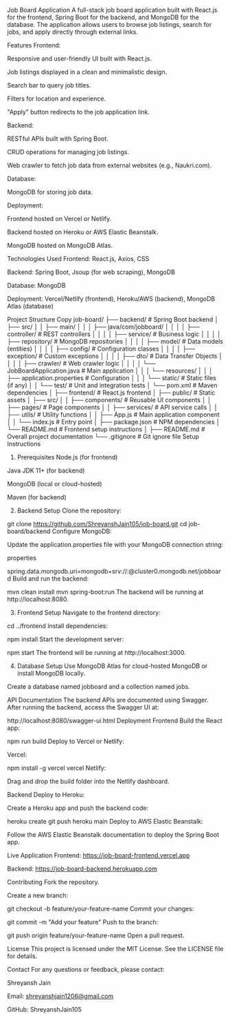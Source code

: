 Job Board Application
A full-stack job board application built with React.js for the frontend, Spring Boot for the backend, and MongoDB for the database. The application allows users to browse job listings, search for jobs, and apply directly through external links.

Features
Frontend:

Responsive and user-friendly UI built with React.js.

Job listings displayed in a clean and minimalistic design.

Search bar to query job titles.

Filters for location and experience.

"Apply" button redirects to the job application link.

Backend:

RESTful APIs built with Spring Boot.

CRUD operations for managing job listings.

Web crawler to fetch job data from external websites (e.g., Naukri.com).

Database:

MongoDB for storing job data.

Deployment:

Frontend hosted on Vercel or Netlify.

Backend hosted on Heroku or AWS Elastic Beanstalk.

MongoDB hosted on MongoDB Atlas.

Technologies Used
Frontend: React.js, Axios, CSS

Backend: Spring Boot, Jsoup (for web scraping), MongoDB

Database: MongoDB

Deployment: Vercel/Netlify (frontend), Heroku/AWS (backend), MongoDB Atlas (database)

Project Structure
Copy
job-board/
├── backend/                  # Spring Boot backend
│   ├── src/
│   │   ├── main/
│   │   │   ├── java/com/jobboard/
│   │   │   │   ├── controller/       # REST controllers
│   │   │   │   ├── service/          # Business logic
│   │   │   │   ├── repository/      # MongoDB repositories
│   │   │   │   ├── model/            # Data models (entities)
│   │   │   │   ├── config/           # Configuration classes
│   │   │   │   ├── exception/        # Custom exceptions
│   │   │   │   ├── dto/              # Data Transfer Objects
│   │   │   │   ├── crawler/          # Web crawler logic
│   │   │   │   └── JobBoardApplication.java # Main application
│   │   │   └── resources/
│   │   │       ├── application.properties # Configuration
│   │   │       └── static/           # Static files (if any)
│   │   └── test/                     # Unit and integration tests
│   └── pom.xml                       # Maven dependencies
│
├── frontend/                 # React.js frontend
│   ├── public/               # Static assets
│   ├── src/
│   │   ├── components/       # Reusable UI components
│   │   ├── pages/            # Page components
│   │   ├── services/         # API service calls
│   │   ├── utils/            # Utility functions
│   │   ├── App.js            # Main application component
│   │   └── index.js          # Entry point
│   ├── package.json          # NPM dependencies
│   └── README.md             # Frontend setup instructions
│
├── README.md                 # Overall project documentation
└── .gitignore                # Git ignore file
Setup Instructions
1. Prerequisites
   Node.js (for frontend)

Java JDK 11+ (for backend)

MongoDB (local or cloud-hosted)

Maven (for backend)

2. Backend Setup
   Clone the repository:


git clone https://github.com/ShreyanshJain105/job-board.git
cd job-board/backend
Configure MongoDB:

Update the application.properties file with your MongoDB connection string:

properties

spring.data.mongodb.uri=mongodb+srv://<username>:<password>@cluster0.mongodb.net/jobboard
Build and run the backend:


mvn clean install
mvn spring-boot:run
The backend will be running at http://localhost:8080.

3. Frontend Setup
   Navigate to the frontend directory:


cd ../frontend
Install dependencies:


npm install
Start the development server:

npm start
The frontend will be running at http://localhost:3000.

4. Database Setup
   Use MongoDB Atlas for cloud-hosted MongoDB or install MongoDB locally.

Create a database named jobboard and a collection named jobs.

API Documentation
The backend APIs are documented using Swagger. After running the backend, access the Swagger UI at:


http://localhost:8080/swagger-ui.html
Deployment
Frontend
Build the React app:


npm run build
Deploy to Vercel or Netlify:

Vercel:


npm install -g vercel
vercel
Netlify:

Drag and drop the build folder into the Netlify dashboard.

Backend
Deploy to Heroku:

Create a Heroku app and push the backend code:


heroku create
git push heroku main
Deploy to AWS Elastic Beanstalk:

Follow the AWS Elastic Beanstalk documentation to deploy the Spring Boot app.

Live Application
Frontend: https://job-board-frontend.vercel.app

Backend: https://job-board-backend.herokuapp.com

Contributing
Fork the repository.

Create a new branch:


git checkout -b feature/your-feature-name
Commit your changes:


git commit -m "Add your feature"
Push to the branch:


git push origin feature/your-feature-name
Open a pull request.

License
This project is licensed under the MIT License. See the LICENSE file for details.

Contact
For any questions or feedback, please contact:


Shreyansh Jain

Email: shreyanshjain1206@gmail.com

GitHub: ShreyanshJain105
